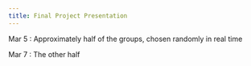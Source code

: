 ```yaml
---
title: Final Project Presentation
---
```


Mar 5
: Approximately half of the groups, chosen randomly in real time

Mar 7
: The other half
